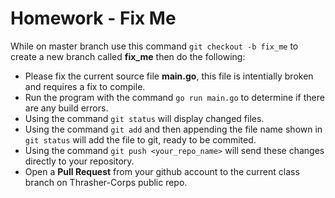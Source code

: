 # Homework - Fix Me
While on master branch use this command `git checkout -b fix_me` to create a new branch called **fix_me** then do the following:
- Please fix the current source file **main.go**, this file is intentially broken and requires a fix to compile. 
- Run the program with the command `go run main.go` to determine if there are any build errors.
- Using the command `git status` will display changed files.
- Using the command `git add` and then appending the file name shown in `git status` will add the file to git, ready to be commited.
- Using the command `git push <your_repo_name>` will send these changes directly to your repository.
- Open a **Pull Request** from your github account to the current class branch on Thrasher-Corps public repo.